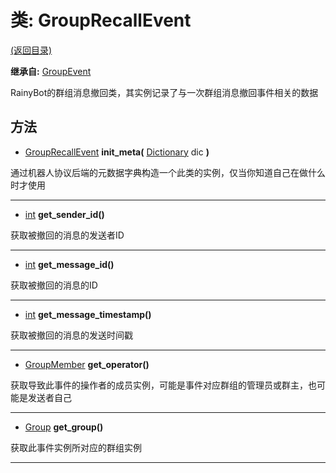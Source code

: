 # 类: GroupRecallEvent  
[(返回目录)](README.md)  
  
**继承自:** [GroupEvent](GroupEvent.md)  
  
RainyBot的群组消息撤回类，其实例记录了与一次群组消息撤回事件相关的数据  
  
## 方法 
  
- [GroupRecallEvent](GroupRecallEvent.md) **init_meta(** [Dictionary](https://docs.godotengine.org/en/latest/classes/class_dictionary.html) dic **)**  
  
通过机器人协议后端的元数据字典构造一个此类的实例，仅当你知道自己在做什么时才使用  
  
---  
  
- [int](https://docs.godotengine.org/en/latest/classes/class_int.html) **get_sender_id()**  
  
获取被撤回的消息的发送者ID  
  
---  
  
- [int](https://docs.godotengine.org/en/latest/classes/class_int.html) **get_message_id()**  
  
获取被撤回的消息的ID  
  
---  
  
- [int](https://docs.godotengine.org/en/latest/classes/class_int.html) **get_message_timestamp()**  
  
获取被撤回的消息的发送时间戳  
  
---  
  
- [GroupMember](GroupMember.md) **get_operator()**  
  
获取导致此事件的操作者的成员实例，可能是事件对应群组的管理员或群主，也可能是发送者自己  
  
---  
  
- [Group](Group.md) **get_group()**  
  
获取此事件实例所对应的群组实例  
  
---  
  

